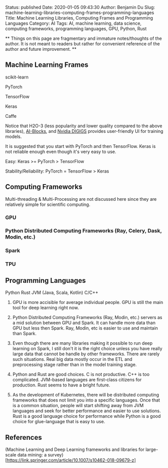Status: published
Date: 2020-01-05 09:43:30
Author: Benjamin Du
Slug: machine-learning-libraries-computing-frames-programming-languages
Title: Machine Learning Libraries, Computing Frames and Programming Languages
Category: AI
Tags: AI, machine learning, data science, computing frameworks, programming languages, GPU, Python, Rust

**
Things on this page are fragmentary and immature notes/thoughts of the author.
It is not meant to readers but rather for convenient reference of the author and future improvement.
**


## Machine Learning Frames

scikit-learn

PyTorch

TensorFlow

Keras

Caffe

Notice that H2O-3 (less popularity and lower quality compared to the above libraries),
[AI-Blocks](https://mrnothing.github.io/AI-Blocks/index.html),
and [Nvidia DIGIGS](https://developer.nvidia.com/digits)
provides user-friendly UI for training models.


It is suggested that you start with PyTorch and then TensorFlow. 
Keras is not reliable enough even though it's very easy to use.

Easy: Keras >= PyTorch > TensorFlow

Stability/Reliability: PyTorch = TensorFlow > Keras


## Computing Frameworks

Multi-threading & Multi-Processing are not discussed here 
since they are relatively simple for scientific computing.

### GPU
### Python Distributed Computing Frameworks (Ray, Celery, Dask, Modin, etc.)
### Spark
### TPU

## Programming Languages
Python
Rust
JVM (Java, Scala, Kotlin)
C/C++

1. GPU is more accisible for average individual people.
    GPU is still the main tool for deep learning right now.


2. Python Distributed Computing Frameworks (Ray, Modin, etc.)
    servers as a mid solution between GPU and Spark. 
    It can handle more data than GPU but less then Spark.
    Ray, Modin, etc is easier to use and maintain than Spark.

3. Even though there are many libraries making it possible to run deep learning on Spark,
    I still don't it is the right choice unless you have really large data that cannot be handle by other frameworks.
    There are rarely such situations.
    Real big data mostly occur in the ETL and preprocessing stage 
    rather than in the model training stage.

4. Python and Rust are good choices. 
    C is not productive. 
    C++ is too complicated.
    JVM-based languages are first-class citizens for production.
    Rust seems to have a bright future. 

5. As the development of Kubernetes, 
    there will be distributed computing frameworks that does not limit you into a specific languages. 
    Once that is a common situation,
    people will start shifting away from JVM languages and seek for better performance and easier to use solutions.
    Rust is a good language choice for performance 
    while Python is a good choice for glue-language that is easy to use.

## References

(Machine Learning and Deep Learning frameworks and libraries for large-scale data mining: a survey)[https://link.springer.com/article/10.1007/s10462-018-09679-z]
